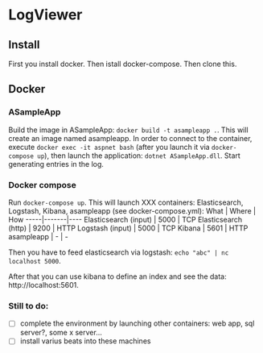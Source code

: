 # LogViewer
## Install
First you install docker. Then istall docker-compose. Then clone this.
## Docker

### ASampleApp
Build the image in ASampleApp: `docker build -t asampleapp .`. This will create an image named asampleapp. In order to connect to the container, execute `docker exec -it aspnet bash` (after you launch it via `docker-compose up`), then launch the application: `dotnet ASampleApp.dll`. Start generating entries in the log.
### Docker compose
Run `docker-compose up`. This will launch XXX containers: Elasticsearch, Logstash, Kibana, asampleapp (see docker-compose.yml):
 What | Where | How
 -----|-------|----
 Elasticsearch (input) | 5000 | TCP
 Elasticsearch (http) | 9200 | HTTP
 Logstash (input) | 5000 | TCP
 Kibana | 5601 | HTTP 
asampleapp | - | - 

Then you have to feed elasticsearch via logstash: `echo "abc" | nc localhost 5000`. 

After that you can use kibana to define an index and see the data: http://localhost:5601.



### Still to do:
- [ ] complete the environment by launching other containers: web app, sql server?, some x server...
- [ ] install varius beats into these machines 
